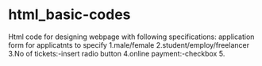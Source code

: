 # html_basic-codes
Html code for designing webpage with following specifications:
application form for applicatnts to specify
      1.male/female
      2.student/employ/freelancer
      3.No of tickets:-insert radio button
      4.online payment:-checkbox
      5.
